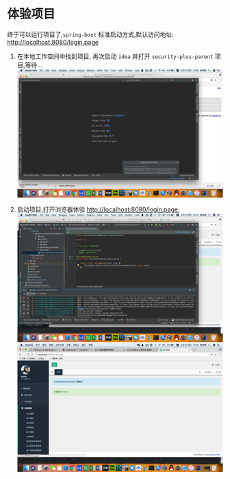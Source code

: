 # 体验项目

终于可以运行项目了,`spring-boot` 标准启动方式,默认访问地址: [http://localhost:8080/login.page][project-login-url]
 
1. 在本地工作空间中找到项目, 再次启动 `idea` 并打开 `security-plus-parent` 项目,等待...
![等待构建项目][project-loading]

2. 启动项目,打开浏览器体验 [http://localhost:8080/login.page][project-login-url];
![启动项目][project-run]
![欢迎主页][project-index]

[project-loading]: ../../static/image/project-loading.png "project-loading"
[project-run]: ../../static/image/project-run.png "project-run"
[project-index]: ../../static/image/project-index.png "project-index"
[project-login-url]: http://localhost:8080/login.page "project-login-url"


